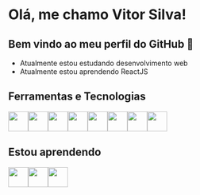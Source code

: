 # Olá, me chamo Vitor Silva!
## Bem vindo ao meu perfil do GitHub 👋 
- Atualmente estou estudando desenvolvimento web
- Atualmente estou aprendendo ReactJS

## Ferramentas e Tecnologias
<div style="display: flex;">
  <img src="https://cdn.jsdelivr.net/gh/devicons/devicon/icons/html5/html5-original.svg" width="40" height="40"/>
  <img src="https://cdn.jsdelivr.net/gh/devicons/devicon/icons/css3/css3-original.svg" width="40" height="40"/>
  <img src="https://cdn.jsdelivr.net/gh/devicons/devicon/icons/javascript/javascript-original.svg" width="40" height="40"/>
  <img src="https://cdn.jsdelivr.net/gh/devicons/devicon/icons/bootstrap/bootstrap-original.svg" width="40" height="40"/>

  <img src="https://cdn.jsdelivr.net/gh/devicons/devicon/icons/nodejs/nodejs-original.svg" width="40" height="40"/>
  <img src="https://cdn.jsdelivr.net/gh/devicons/devicon/icons/express/express-original.svg" width="40"/>
  <img src="https://cdn.jsdelivr.net/gh/devicons/devicon/icons/mongodb/mongodb-original.svg" width="40"/>
  <img src="https://cdn.jsdelivr.net/gh/devicons/devicon/icons/git/git-original.svg" width="40"/>

</div>

## Estou aprendendo
<div style="display: flex;">
  <img src="https://cdn.jsdelivr.net/gh/devicons/devicon/icons/linux/linux-original.svg" width="40"/>
  <img src="https://cdn.jsdelivr.net/gh/devicons/devicon/icons/ubuntu/ubuntu-plain.svg" width="40"/>
  <img src="https://cdn.jsdelivr.net/gh/devicons/devicon/icons/react/react-original.svg" width="40"/>
          
</div>
<!--
<div>
  <a href="https://github.com/DevVitorSilva">
  <img height="180em" src="https://github-readme-stats.vercel.app/api/top-langs/?username=DevVitorSilva&layout=compact&langs_count=7&theme=tokyonight"/>
  <img height="180em" src="https://github-readme-stats.vercel.app/api?username=DevVitorSilva&show_icons=true&theme=tokyonight&include_all_commits=true&count_private=true"/>
</div>
-->
<!-- ![Snake animation](https://github.com/DevVitorSilva/DevVitorSilva/blob/output/github-contribution-grid-snake.svg)-->

          

<!---
DevVitorSilva/DevVitorSilva is a ✨ special ✨ repository because its `README.md` (this file) appears on your GitHub profile.
You can click the Preview link to take a look at your changes.
--->
